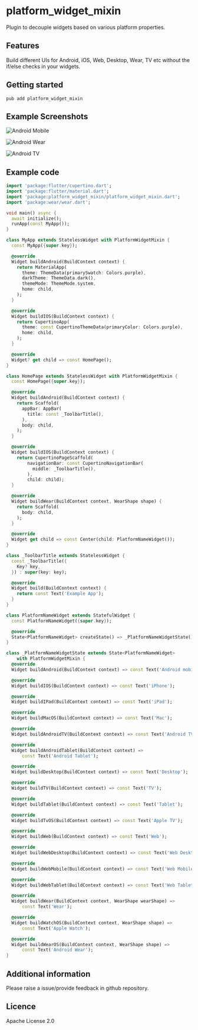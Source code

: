 # platform_widget_mixin
Plugin to decouple widgets based on various platform properties.

## Features
Build different UIs for Android, iOS, Web, Desktop, Wear, TV etc without the if/else checks in your widgets.

## Getting started
```
pub add platform_widget_mixin
```

## Example Screenshots
![Android Mobile](https://github.com/imrhk/platform_widget_mixin/screenshots/android_mobile.png.png )

![Android Wear](https://github.com/imrhk/platform_widget_mixin/screenshots/android_wear.png )

![Android TV](https://github.com/imrhk/platform_widget_mixin/screenshots/android_tv.png )

## Example code
```dart
import 'package:flutter/cupertino.dart';
import 'package:flutter/material.dart';
import 'package:platform_widget_mixin/platform_widget_mixin.dart';
import 'package:wear/wear.dart';

void main() async {
  await initialize();
  runApp(const MyApp());
}

class MyApp extends StatelessWidget with PlatformWidgetMixin {
  const MyApp({super.key});

  @override
  Widget buildAndroid(BuildContext context) {
    return MaterialApp(
      theme: ThemeData(primarySwatch: Colors.purple),
      darkTheme: ThemeData.dark(),
      themeMode: ThemeMode.system,
      home: child,
    );
  }

  @override
  Widget buildIOS(BuildContext context) {
    return CupertinoApp(
      theme: const CupertinoThemeData(primaryColor: Colors.purple),
      home: child,
    );
  }

  @override
  Widget? get child => const HomePage();
}

class HomePage extends StatelessWidget with PlatformWidgetMixin {
  const HomePage({super.key});

  @override
  Widget buildAndroid(BuildContext context) {
    return Scaffold(
      appBar: AppBar(
        title: const _ToolbarTitle(),
      ),
      body: child,
    );
  }

  @override
  Widget buildIOS(BuildContext context) {
    return CupertinoPageScaffold(
        navigationBar: const CupertinoNavigationBar(
          middle: _ToolbarTitle(),
        ),
        child: child);
  }

  @override
  Widget buildWear(BuildContext context, WearShape shape) {
    return Scaffold(
      body: child,
    );
  }

  @override
  Widget get child => const Center(child: PlatformNameWidget());
}

class _ToolbarTitle extends StatelessWidget {
  const _ToolbarTitle({
    Key? key,
  }) : super(key: key);

  @override
  Widget build(BuildContext context) {
    return const Text('Example App');
  }
}

class PlatformNameWidget extends StatefulWidget {
  const PlatformNameWidget({super.key});

  @override
  State<PlatformNameWidget> createState() => _PlatformNameWidgetState();
}

class _PlatformNameWidgetState extends State<PlatformNameWidget>
    with PlatformWidgetMixin {
  @override
  Widget buildAndroid(BuildContext context) => const Text('Android mobile');

  @override
  Widget buildIOS(BuildContext context) => const Text('iPhone');

  @override
  Widget buildIPad(BuildContext context) => const Text('iPad');

  @override
  Widget buildMacOS(BuildContext context) => const Text('Mac');

  @override
  Widget buildAndroidTV(BuildContext context) => const Text('Android TV');

  @override
  Widget buildAndroidTablet(BuildContext context) =>
      const Text('Android Tablet');

  @override
  Widget buildDesktop(BuildContext context) => const Text('Desktop');

  @override
  Widget buildTV(BuildContext context) => const Text('TV');

  @override
  Widget buildTablet(BuildContext context) => const Text('Tablet');

  @override
  Widget buildTvOS(BuildContext context) => const Text('Apple TV');

  @override
  Widget buildWeb(BuildContext context) => const Text('Web');

  @override
  Widget buildWebDesktop(BuildContext context) => const Text('Web Desktop');

  @override
  Widget buildWebMobile(BuildContext context) => const Text('Web Mobile');

  @override
  Widget buildWebTablet(BuildContext context) => const Text('Web Tablet');

  @override
  Widget buildWear(BuildContext context, WearShape wearShape) =>
      const Text('Wear');

  @override
  Widget buildWatchOS(BuildContext context, WearShape shape) =>
      const Text('Apple Watch');

  @override
  Widget buildWearOS(BuildContext context, WearShape shape) =>
      const Text('Android Wear');
}
```

## Additional information
Please raise a issue/provide feedback in github repository.

## Licence
Apache License 2.0